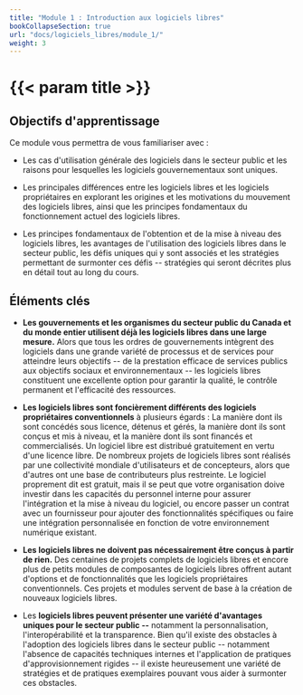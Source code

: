 ```yaml
---
title: "Module 1 : Introduction aux logiciels libres"
bookCollapseSection: true
url: "docs/logiciels_libres/module_1/"
weight: 3
---
```


# {{< param title >}}

## Objectifs d'apprentissage

Ce module vous permettra de vous familiariser avec :

- Les cas d'utilisation générale des logiciels dans le secteur public et les raisons pour lesquelles les logiciels gouvernementaux sont uniques.

- Les principales différences entre les logiciels libres et les logiciels propriétaires en explorant les origines et les motivations du mouvement des logiciels libres, ainsi que les principes fondamentaux du fonctionnement actuel des logiciels libres.

- Les principes fondamentaux de l'obtention et de la mise à niveau des logiciels libres, les avantages de l'utilisation des logiciels libres dans le secteur public, les défis uniques qui y sont associés et les stratégies permettant de surmonter ces défis -- stratégies qui seront décrites plus en détail tout au long du cours.

## Éléments clés

- **Les gouvernements et les organismes du secteur public du Canada et du monde entier utilisent déjà les logiciels libres dans une large mesure.** Alors que tous les ordres de gouvernements intègrent des logiciels dans une grande variété de processus et de services pour atteindre leurs objectifs -- de la prestation efficace de services publics aux objectifs sociaux et environnementaux -- les logiciels libres constituent une excellente option pour garantir la qualité, le contrôle permanent et l'efficacité des ressources.

- **Les logiciels libres sont foncièrement différents des logiciels propriétaires conventionnels** à plusieurs égards : La manière dont ils sont concédés sous licence, détenus et gérés, la manière dont ils sont conçus et mis à niveau, et la manière dont ils sont financés et commercialisés. Un logiciel libre est distribué gratuitement en vertu d'une licence libre. De nombreux projets de logiciels libres sont réalisés par une collectivité mondiale d'utilisateurs et de concepteurs, alors que d'autres ont une base de contributeurs plus restreinte. Le logiciel proprement dit est gratuit, mais il se peut que votre organisation doive investir dans les capacités du personnel interne pour assurer l'intégration et la mise à niveau du logiciel, ou encore passer un contrat avec un fournisseur pour ajouter des fonctionnalités spécifiques ou faire une intégration personnalisée en fonction de votre environnement numérique existant.

- **Les logiciels libres ne doivent pas nécessairement être conçus à partir de rien.** Des centaines de projets complets de logiciels libres et encore plus de petits modules de composantes de logiciels libres offrent autant d'options et de fonctionnalités que les logiciels propriétaires conventionnels. Ces projets et modules servent de base à la création de nouveaux logiciels libres.

- Les **logiciels libres peuvent présenter une variété d'avantages uniques pour le secteur public --** notamment la personnalisation, l'interopérabilité et la transparence. Bien qu'il existe des obstacles à l'adoption des logiciels libres dans le secteur public -- notamment l'absence de capacités techniques internes et l'application de pratiques d'approvisionnement rigides -- il existe heureusement une variété de stratégies et de pratiques exemplaires pouvant vous aider à surmonter ces obstacles.
